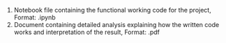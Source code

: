 1. Notebook file containing the functional working code for the project, Format: .ipynb 
2. Document containing detailed analysis explaining how the written code works and interpretation of the result, Format: .pdf
